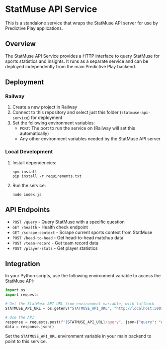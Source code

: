 # StatMuse API Service

This is a standalone service that wraps the StatMuse API server for use by Predictive Play applications.

## Overview

The StatMuse API Service provides a HTTP interface to query StatMuse for sports statistics and insights. It runs as a separate service and can be deployed independently from the main Predictive Play backend.

## Deployment

### Railway

1. Create a new project in Railway
2. Connect to this repository and select just this folder (`statmuse-api-service`) for deployment
3. Set the following environment variables:
   - `PORT`: The port to run the service on (Railway will set this automatically)
   - Any other environment variables needed by the StatMuse API server

### Local Development

1. Install dependencies:
   ```
   npm install
   pip install -r requirements.txt
   ```

2. Run the service:
   ```
   node index.js
   ```

## API Endpoints

- `POST /query` - Query StatMuse with a specific question
- `GET /health` - Health check endpoint
- `GET /scrape-context` - Scrape current sports context from StatMuse
- `POST /head-to-head` - Get head-to-head matchup data
- `POST /team-record` - Get team record data
- `POST /player-stats` - Get player statistics

## Integration

In your Python scripts, use the following environment variable to access the StatMuse API:

```python
import os
import requests

# Get the StatMuse API URL from environment variable, with fallback
STATMUSE_API_URL = os.getenv("STATMUSE_API_URL", "http://localhost:5001")

# Use the API
response = requests.post(f"{STATMUSE_API_URL}/query", json={"query": "A'ja Wilson stats this season"})
data = response.json()
```

Set the `STATMUSE_API_URL` environment variable in your main backend to point to this service.